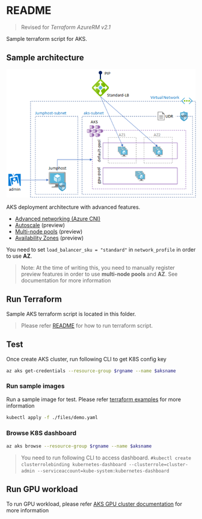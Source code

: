 # README

> Revised for _Terraform AzureRM v2.1_

Sample terraform script for AKS.

## Sample architecture

![sample AKS architecture](./images/terraform_aks.png)

AKS deployment architecture with advanced features.
- [Advanced networking (Azure CNI)](https://docs.microsoft.com/en-us/azure/aks/configure-azure-cni)
- [Autoscale](https://docs.microsoft.com/en-us/azure/aks/cluster-autoscaler) (preview)
- [Multi-node pools](https://docs.microsoft.com/en-us/azure/aks/use-multiple-node-pools) (preview)
- [Availability Zones](https://docs.microsoft.com/en-us/azure/aks/availability-zones) (preview)

You need to set `load_balancer_sku = "standard"` in `network_profile` in order to use __AZ__.

> Note: At the time of writing this, you need to manually register preview features in order to use __multi-node pools__ and __AZ__. See documentation for more information


## Run Terraform

Sample AKS terraform script is located in this folder.

> Please refer [README](./../README.md) for how to run terraform script.

## Test

Once create AKS cluster, run following CLI to get K8S config key

```bash
az aks get-credentials --resource-group $rgname --name $aksname
```

### Run sample images

Run a sample image for test. Please refer [terraform examples](https://github.com/terraform-providers/terraform-provider-azurerm/tree/master/examples/kubernetes) for more information

```bash
kubectl apply -f ./files/demo.yaml
```

### Browse K8S dashboard

```bash
az aks browse --resource-group $rgname --name $aksname
```

> You need to run following CLI to access dashboard. `#kubectl create clusterrolebinding kubernetes-dashboard --clusterrole=cluster-admin --serviceaccount=kube-system:kubernetes-dashboard`

## Run GPU workload

To run GPU workload, please refer [AKS GPU cluster documentation](https://docs.microsoft.com/en-us/azure/aks/gpu-cluster) for more information
